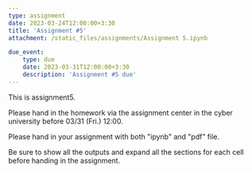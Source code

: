```yaml
---
type: assignment
date: 2023-03-24T12:00:00+3:30
title: 'Assignment #5'
attachment: /static_files/assignments/Assignment 5.ipynb

due_event: 
    type: due
    date: 2023-03-31T12:00:00+3:30
    description: 'Assignment #5 due'
---
```

This is assignment5.

Please hand in the homework via the assignment center in the cyber university before 03/31 (Fri.) 12:00.

Please hand in your assignment with both "ipynb" and "pdf" file.

Be sure to show all the outputs and expand all the sections for each cell before handing in the assignment.
